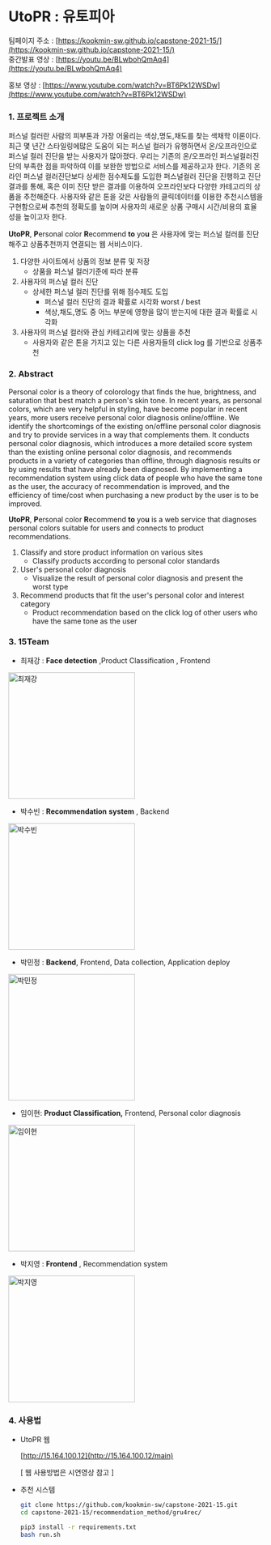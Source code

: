 # UtoPR : 유토피아

팀페이지 주소 : [https://kookmin-sw.github.io/capstone-2021-15/](https://kookmin-sw.github.io/capstone-2021-15/)
<br/>
중간발표 영상 : [https://youtu.be/BLwbohQmAq4](https://youtu.be/BLwbohQmAq4)

홍보 영상 : [https://www.youtube.com/watch?v=BT6Pk12WSDw](https://www.youtube.com/watch?v=BT6Pk12WSDw)
### 1. 프로젝트 소개

  퍼스널 컬러란 사람의 피부톤과 가장 어울리는 색상,명도,채도를 찾는 색채학 이론이다. 최근 몇 년간 스타일링에많은 도움이 되는 퍼스널 컬러가 유행하면서 온/오프라인으로 퍼스널 컬러 진단을 받는 사용자가 많아졌다. 우리는 기존의 온/오프라인 퍼스널컬러진단의 부족한 점을 파악하여 이를 보완한 방법으로 서비스를 제공하고자 한다. 기존의 온라인 퍼스널 컬러진단보다 상세한 점수제도를 도입한 퍼스널컬러 진단을 진행하고 진단 결과를 통해, 혹은 이미 진단 받은 결과를 이용하여 오프라인보다 다양한 카테고리의 상품을 추천해준다. 사용자와 같은 톤을 갖은 사람들의 클릭데이터를 이용한 추천시스템을 구현함으로써 추천의 정확도를 높이며 사용자의 새로운 상품 구매시 시간/비용의 효율성을 높이고자 한다.

**UtoPR**,  **P**ersonal color **R**ecommend **to** yo**u** 은 사용자에 맞는 퍼스널 컬러를 진단해주고 상품추천까지 연결되는 웹 서비스이다.

1. 다양한 사이트에서 상품의 정보 분류 및 저장
    - 상품을 퍼스널 컬러기준에 따라 분류
2. 사용자의 퍼스널 컬러 진단
    - 상세한 퍼스널 컬러 진단를 위해 점수제도 도입
        - 퍼스널 컬러 진단의 결과 확률로 시각화 worst / best
        - 색상,채도,명도 중 어느 부분에 영향을 많이 받는지에 대한 결과 확률로 시각화
3. 사용자의 퍼스널 컬러와 관심 카테고리에 맞는 상품을 추천
    - 사용자와 같은 톤을 가지고 있는 다른 사용자들의 click log 를 기반으로 상품추천

### 2. Abstract

  Personal color is a theory of colorology that finds the hue, brightness, and saturation that best match a person's skin tone. In recent years, as personal colors, which are very helpful in styling, have become popular in recent years, more users receive personal color diagnosis online/offline. We identify the shortcomings of the existing on/offline personal color diagnosis and try to provide services in a way that complements them. It conducts personal color diagnosis, which introduces a more detailed score system than the existing online personal color diagnosis, and recommends products in a variety of categories than offline, through diagnosis results or by using results that have already been diagnosed. By implementing a recommendation system using click data of people who have the same tone as the user, the accuracy of recommendation is improved, and the efficiency of time/cost when purchasing a new product by the user is to be improved.

**UtoPR**,  **P**ersonal color **R**ecommend **to** yo**u** is a web service that diagnoses personal colors suitable for users and connects to product recommendations.

1. Classify and store product information on various sites
    - Classify products according to personal color standards
2. User's personal color diagnosis
    - Visualize the result of personal color diagnosis and present the worst type
3. Recommend products that fit the user's personal color and interest category
    - Product recommendation based on the click log of other users who have the same tone as the user

### 3. 15Team

- 최재강 : **Face detection** ,Product Classification  , Frontend <br/>
 <img width="250" alt="최재강" src="https://user-images.githubusercontent.com/39542978/113392650-69a78900-93d0-11eb-93a4-1b4ac2ed19aa.png">


- 박수빈 : **Recommendation** **system** , Backend <br/>
 <img width="250" alt="박수빈" src="https://user-images.githubusercontent.com/39542978/113392707-8217a380-93d0-11eb-8018-f21f0a7615c0.png">

- 박민정 : **Backend**, Frontend, Data collection, Application deploy <br/>
<img width="250" alt="박민정" src="https://user-images.githubusercontent.com/39542978/113392782-9d82ae80-93d0-11eb-9c23-1720615e3290.png">

- 임이현:  **Product Classification,** Frontend, Personal color diagnosis <br/>
<img width="250" alt="임이현" src="https://user-images.githubusercontent.com/39542978/113392834-ae332480-93d0-11eb-978c-418976a73da6.png">

- 박지영 : **Frontend** , Recommendation system <br/>
<img width="250" alt="박지영" src="https://user-images.githubusercontent.com/39542978/113392866-c0ad5e00-93d0-11eb-9041-5df3dbfa6ffe.png">

### 4. 사용법

- UtoPR 웹

    [http://15.164.100.12](http://15.164.100.12/main)

    [ 웹 사용방법은 시연영상 참고 ]

- 추천 시스템

    ```bash
    git clone https://github.com/kookmin-sw/capstone-2021-15.git
    cd capstone-2021-15/recommendation_method/gru4rec/
    ```

    ```bash
    pip3 install -r requirements.txt
    bash run.sh
    ```
